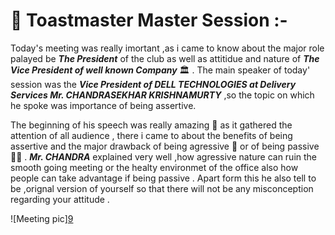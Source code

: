 # 🙂 Toastmaster Master Session :- 

Today's meeting was really imortant ,as i came to know about the major role palayed be ***The President*** of the club as well as attitidue and nature of ***The Vice President of well known Company*** 🏛️ . The main speaker of today' session was the ***Vice President of DELL TECHNOLOGIES at Delivery Services Mr. CHANDRASEKHAR KRISHNAMURTY*** ,so the topic on which he spoke was importance of being assertive.


The beginning of his speech was really amazing 🤩 as it gathered the attention of all audience , there i came to about the benefits of being assertive and the major drawback of being agressive 🤬 or of being passive 🤷‍♂️ . ***Mr. CHANDRA*** explained very well ,how agressive nature can ruin the smooth going meeting or the healty environmet of the office also how people can take advantage if being passive . Apart form this he also tell to be ,orignal version of yourself so that there will not be any misconception regarding your attitude .

![Meeting pic][9](https://user-images.githubusercontent.com/85029234/129758786-73429ace-7420-40b7-92de-b56cce577a0d.png)
